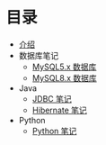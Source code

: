 # 目录

* [介绍](README.md)
* 数据库笔记
    * [MySQL5.x 数据库](数据库笔记/MySQL5x.md)
    * [MySQL8.x 数据库](数据库笔记/MySQL8x.md)
* Java
    * [JDBC 笔记](Java/JDBC笔记.md)
    * [Hibernate 笔记](Java/Hibernate笔记.md)
* Python
    * [Python 笔记](Python/Python笔记.md)
    